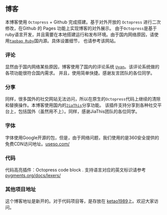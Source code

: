 ## 博客

本博客使用 `Octopress` + Github 完成搭建。基于对外开放的 `Octopress` 进行二次修改，在Github 的 Pages 功能上实现博客的对外展示。
由于`Octopress`是基于ruby语言开发，并且需要在本地搭建运行和发布环境。由于国内网络原因，请使用<a href="http://ruby.taobao.org/">`taobao Ruby`</a>国内源。具体设置细节，
也请参考该网站。 

### 评论

显然由于国内网络某些原因，博客使用了国内的评论系统 <a href="http://www.uyan.cc/"> `Uyan`</a>。该评论系统做的各项功能很符合国内需求。
并且，使用简单快捷。感谢友言团队的各位同学。

### 分享

同样，很多国外的社交网站无法访问，所以在原生的`Octopress`代码上继续的清除和替换操作。本博客使用国内的<a href="http://www.jiathis.com/">`JiaThis`</a>分享功能。
该插件支持分享到各种社交平台上，包括国外（虽然用不上）。同样，感谢JiaThis团队的各位同学。

### 字体

字体使用Google开源的包，但是，由于网络问题，我们使用的是360安全提供的免费CDN访问地址。<a href="http://libs.useso.com/">useso.com/</a>

### 代码

代码高亮插件：Octopress code block . 支持语言对应的英文标识请参考<a href="http://pygments.org/docs/lexers/">pygments.org/docs/lexers/</a>

### 其他项目地址

这个博客地址是新开的。对于代码项目等，是存放在 <a href="https://github.com/ketao1989">ketao1989</a>上。欢迎大家访问。
